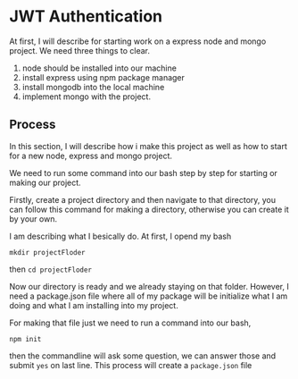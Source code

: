 # JWT Authentication

At first, I will describe for starting work on a express node and mongo project. We need three things to clear.

1. node should be installed into our machine
2. install express using npm package manager
3. install mongodb into the local machine 
4. implement mongo with the project.

## Process

In this section, I will describe how i make this project as well as how to start for a new node, express and mongo project.

We need to run some command into our bash step by step for starting or making our project.

Firstly, create a project directory and then navigate to that directory, you can follow this command for making a directory, otherwise
you can create it by your own.

I am describing what I besically do. At first, I opend my bash

`mkdir projectFloder`

then `cd projectFloder`

Now our directory is ready and we already staying on that folder. However, I need a package.json file where all of my package will 
be initialize what I am doing and what I am installing into my project.

For making that file just we need to run a command into our bash,

`npm init`

then the commandline will ask some question, we can answer those and submit `yes` on last line. This process will create a `package.json`
file

